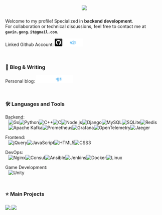 <h1 align="center">
    <img src="https://readme-typing-svg.demolab.com?font=Fira+Code&weight=600&size=30&duration=2000&pause=1000&repeat=false&random=true&width=450&height=44&lines=Hey+there!+I'm+Gavin+Gong">
</h1>

Welcome to my profile! Specialized in **backend development**.<br>
For collaboration or technical discussions, feel free to contact me at **`gavin.gong.it@gmail.com`**.

Linked Github Account: <code><a href="https://github.com/ggw2021" title="ggw2021" style="text-decoration:none"><img height="24" src="imgs/icons/github_ggw2021.drawio.svg"></a></code>

<br>

### 📝 Blog & Writing

Personal blog: <code height="2"><a href="https://gxblogs.com" title="gxblogs.com" style="text-decoration:none"><img height="24" src="imgs/icons/gxblogs.drawio.svg"></a></code>

<br>

### 🛠️ Languages and Tools

Backend:
<p style="display: flex; flex-wrap: wrap; margin: 10px; margin-top: -14px;">
  <img alt="Go" src="https://img.shields.io/badge/-Go-00ADD8?style=flat-square&logo=go&logoColor=white" />
  <img alt="Python" src="https://img.shields.io/badge/-Python-3776AB?style=flat-square&logo=python&logoColor=white" />
  <img alt="C++" src="https://img.shields.io/badge/-C++-00599C?style=flat-square&logo=cplusplus&logoColor=white" />
  <img alt="C" src="https://img.shields.io/badge/-C-A8B9CC?style=flat-square&logo=c&logoColor=white" />
  <img alt="Node.js" src="https://img.shields.io/badge/-Node.js-339933?style=flat-square&logo=nodedotjs&logoColor=white" />
  <img alt="Django" src="https://img.shields.io/badge/-Django-092E20?style=flat-square&logo=django&logoColor=white" />
  <img alt="MySQL" src="https://img.shields.io/badge/-MySQL-4479A1?style=flat-square&logo=mysql&logoColor=white" />
  <img alt="SQLite" src="https://img.shields.io/badge/-SQLite-003B57?style=flat-square&logo=sqlite&logoColor=white" />
  <img alt="Redis" src="https://img.shields.io/badge/-Redis-DC382D?style=flat-square&logo=redis&logoColor=white" />
  <img alt="Apache Kafka" src="https://img.shields.io/badge/-Apache%20Kafka-231F20?style=flat-square&logo=apachekafka&logoColor=white" />
  <img alt="Prometheus" src="https://img.shields.io/badge/-Prometheus-E6522C?style=flat-square&logo=prometheus&logoColor=white" />
  <img alt="Grafana" src="https://img.shields.io/badge/-Grafana-F46800?style=flat-square&logo=grafana&logoColor=white" />
  <img alt="OpenTelemetry" src="https://img.shields.io/badge/-OpenTelemetry-000000?style=flat-square&logo=opentelemetry&logoColor=white" />
  <img alt="Jaeger" src="https://img.shields.io/badge/-Jaeger-66CFE3?style=flat-square&logo=jaeger&logoColor=white" />
</p>

Frontend:
<p style="display: flex; flex-wrap: wrap; margin: 10px; margin-top: -14px;">
  <img alt="jQuery" src="https://img.shields.io/badge/-jQuery-0769AD?style=flat-square&logo=jquery&logoColor=white" />
  <img alt="JavaScript" src="https://img.shields.io/badge/-JavaScript-F7DF1E?style=flat-square&logo=javascript&logoColor=black" />
  <img alt="HTML5" src="https://img.shields.io/badge/-HTML5-E34F26?style=flat-square&logo=html5&logoColor=white" />
  <img alt="CSS3" src="https://img.shields.io/badge/-CSS3-1572B6?style=flat-square&logo=css3&logoColor=white" />
</p>

DevOps:
<p style="display: flex; flex-wrap: wrap; margin: 10px; margin-top: -14px;">
  <img alt="Nginx" src="https://img.shields.io/badge/-Nginx-009639?style=flat-square&logo=nginx&logoColor=white" />
  <img alt="Consul" src="https://img.shields.io/badge/-Consul-F24C1E?style=flat-square&logo=consul&logoColor=white" />
  <img alt="Ansible" src="https://img.shields.io/badge/-Ansible-EE0000?style=flat-square&logo=ansible&logoColor=white" />
  <img alt="Jenkins" src="https://img.shields.io/badge/-Jenkins-D24939?style=flat-square&logo=jenkins&logoColor=black" />
  <img alt="Docker" src="https://img.shields.io/badge/-Docker-2496ED?style=flat-square&logo=docker&logoColor=white" />
  <img alt="Linux" src="https://img.shields.io/badge/-Linux-FCC624?style=flat-square&logo=linux&logoColor=black" />
</p>

Game Development:
<p style="display: flex; flex-wrap: wrap; margin: 10px; margin-top: -14px;">
  <img alt="Unity" src="https://img.shields.io/badge/-Unity-000000?style=flat-square&logo=unity&logoColor=white" />
</p>

<br>

### ⭐️ Main Projects 
<p>
  <a href="https://github.com/ggw2021/book-flow">
    <img align="center" src="https://github-readme-stats.vercel.app/api/pin/?username=ggw2021&repo=book-flow&theme=react&border_color=61dafb&border_radius=10" />
  </a>
  <a href="https://github.com/gw-gong/code-comment-analyzer">
    <img align="center" src="https://github-readme-stats.vercel.app/api/pin/?username=gw-gong&repo=code-comment-analyzer&theme=react&border_color=61dafb&border_radius=10" />
  </a>
</p>
